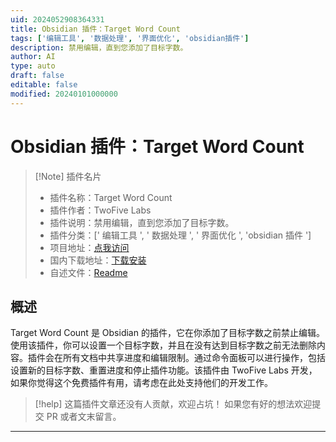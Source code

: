 ```yaml
---
uid: 2024052908364331
title: Obsidian 插件：Target Word Count
tags: ['编辑工具', '数据处理', '界面优化', 'obsidian插件']
description: 禁用编辑，直到您添加了目标字数。
author: AI
type: auto
draft: false
editable: false
modified: 20240101000000
---
```


# Obsidian 插件：Target Word Count

> [!Note] 插件名片
> - 插件名称：Target Word Count
> - 插件作者：TwoFive Labs
> - 插件说明：禁用编辑，直到您添加了目标字数。
> - 插件分类：[' 编辑工具 ', ' 数据处理 ', ' 界面优化 ', 'obsidian 插件 ']
> - 项目地址：[点我访问](https://github.com/twofive-labs/target-word-count)
> - 国内下载地址：[下载安装](https://pkmer.cn/products/plugin/pluginMarket/?target-word-count)
> - 自述文件：[Readme](https://ghproxy.net/https://raw.githubusercontent.com/twofive-labs/target-word-count/main/README.md)

## 概述

Target Word Count 是 Obsidian 的插件，它在你添加了目标字数之前禁止编辑。使用该插件，你可以设置一个目标字数，并且在没有达到目标字数之前无法删除内容。插件会在所有文档中共享进度和编辑限制。通过命令面板可以进行操作，包括设置新的目标字数、重置进度和停止插件功能。该插件由 TwoFive Labs 开发，如果你觉得这个免费插件有用，请考虑在此处支持他们的开发工作。

> [!help]
> 这篇插件文章还没有人贡献，欢迎占坑！
> 如果您有好的想法欢迎提交 PR 或者文末留言。

---



